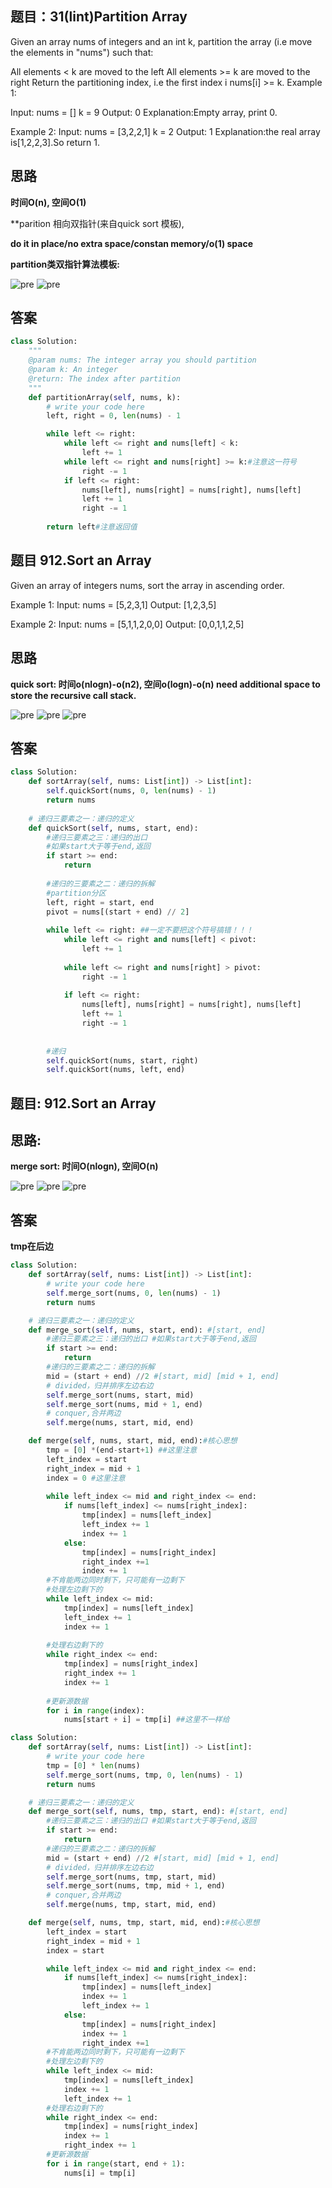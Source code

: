 ## 题目：31(lint)Partition Array
Given an array nums of integers and an int k, partition the array (i.e move the elements in "nums") such that:

All elements < k are moved to the left
All elements >= k are moved to the right
Return the partitioning index, i.e the first index i nums[i] >= k.
Example 1:

Input:
nums = []
k = 9
Output:
0
Explanation:Empty array, print 0.

Example 2:
Input:
nums = [3,2,2,1]
k = 2
Output:
1
Explanation:the real array is[1,2,2,3].So return 1.

## 思路

**时间O(n), 空间O(1)**

**parition 相向双指针(来自quick sort 模板), 

**do it in place/no extra space/constan memory/o(1) space**

**partition类双指针算法模板:**

![pre](https://github.com/SSRRBB/Leetcode/blob/main/Images/18.png)
![pre](https://github.com/SSRRBB/Leetcode/blob/main/Images/17.png)

## 答案
``` Python
class Solution:
    """
    @param nums: The integer array you should partition
    @param k: An integer
    @return: The index after partition
    """
    def partitionArray(self, nums, k):
        # write your code here
        left, right = 0, len(nums) - 1

        while left <= right:
            while left <= right and nums[left] < k:
                left += 1
            while left <= right and nums[right] >= k:#注意这一符号
                right -= 1
            if left <= right:
                nums[left], nums[right] = nums[right], nums[left]
                left += 1
                right -= 1
        
        return left#注意返回值
```

## 题目 912.Sort an Array
Given an array of integers nums, sort the array in ascending order.

Example 1:
Input: nums = [5,2,3,1]
Output: [1,2,3,5]

Example 2:
Input: nums = [5,1,1,2,0,0]
Output: [0,0,1,1,2,5]

## 思路

**quick sort: 时间o(nlogn)-o(n2), 空间o(logn)-o(n) need additional space to store the recursive call stack.**

![pre](https://github.com/SSRRBB/Leetcode/blob/main/Images/30.png)
![pre](https://github.com/SSRRBB/Leetcode/blob/main/Images/31.png)
![pre](https://github.com/SSRRBB/Leetcode/blob/main/Images/32.png)

## 答案
```python
class Solution:
    def sortArray(self, nums: List[int]) -> List[int]:
        self.quickSort(nums, 0, len(nums) - 1)
        return nums
    
    # 递归三要素之一：递归的定义    
    def quickSort(self, nums, start, end):
        #递归三要素之三：递归的出口
        #如果start大于等于end,返回
        if start >= end:
            return
        
        #递归的三要素之二：递归的拆解
        #partition分区 
        left, right = start, end
        pivot = nums[(start + end) // 2]
        
        while left <= right: ##一定不要把这个符号搞错！！！
            while left <= right and nums[left] < pivot:
                left += 1
                
            while left <= right and nums[right] > pivot:
                right -= 1
            
            if left <= right:
                nums[left], nums[right] = nums[right], nums[left]
                left += 1
                right -= 1
        
                        
        #递归        
        self.quickSort(nums, start, right)
        self.quickSort(nums, left, end)
 ```
 
## 题目: 912.Sort an Array
## 思路:
**merge sort: 时间O(nlogn), 空间O(n)**

![pre](https://github.com/SSRRBB/Leetcode/blob/main/Images/33.png)
![pre](https://github.com/SSRRBB/Leetcode/blob/main/Images/34.png)
![pre](https://github.com/SSRRBB/Leetcode/blob/main/Images/35.png)


## 答案
**tmp在后边**
```python
class Solution:
    def sortArray(self, nums: List[int]) -> List[int]:
        # write your code here
        self.merge_sort(nums, 0, len(nums) - 1)
        return nums

    # 递归三要素之一：递归的定义
    def merge_sort(self, nums, start, end): #[start, end]
        #递归三要素之三：递归的出口 #如果start大于等于end,返回
        if start >= end:
            return
        #递归的三要素之二：递归的拆解
        mid = (start + end) //2 #[start, mid] [mid + 1, end]
        # divided，归并排序左边右边
        self.merge_sort(nums, start, mid)
        self.merge_sort(nums, mid + 1, end)
        # conquer,合并两边
        self.merge(nums, start, mid, end) 

    def merge(self, nums, start, mid, end):#核心思想
        tmp = [0] *(end-start+1) ##这里注意
        left_index = start
        right_index = mid + 1
        index = 0 #这里注意
        
        while left_index <= mid and right_index <= end:
            if nums[left_index] <= nums[right_index]:
                tmp[index] = nums[left_index]
                left_index += 1
                index += 1
            else:
                tmp[index] = nums[right_index]
                right_index +=1
                index += 1
        #不肯能两边同时剩下，只可能有一边剩下
        #处理左边剩下的
        while left_index <= mid:
            tmp[index] = nums[left_index]
            left_index += 1
            index += 1
            
        #处理右边剩下的
        while right_index <= end:
            tmp[index] = nums[right_index]
            right_index += 1
            index += 1
            
        #更新源数据
        for i in range(index):
            nums[start + i] = tmp[i] ##这里不一样给

```
```python
class Solution:
    def sortArray(self, nums: List[int]) -> List[int]:
        # write your code here
        tmp = [0] * len(nums)
        self.merge_sort(nums, tmp, 0, len(nums) - 1)
        return nums

    # 递归三要素之一：递归的定义
    def merge_sort(self, nums, tmp, start, end): #[start, end]
        #递归三要素之三：递归的出口 #如果start大于等于end,返回
        if start >= end:
            return
        #递归的三要素之二：递归的拆解
        mid = (start + end) //2 #[start, mid] [mid + 1, end]
        # divided，归并排序左边右边
        self.merge_sort(nums, tmp, start, mid)
        self.merge_sort(nums, tmp, mid + 1, end)
        # conquer,合并两边
        self.merge(nums, tmp, start, mid, end) 

    def merge(self, nums, tmp, start, mid, end):#核心思想
        left_index = start
        right_index = mid + 1
        index = start

        while left_index <= mid and right_index <= end:
            if nums[left_index] <= nums[right_index]:
                tmp[index] = nums[left_index]
                index += 1
                left_index += 1
            else:
                tmp[index] = nums[right_index]
                index += 1
                right_index +=1
        #不肯能两边同时剩下，只可能有一边剩下
        #处理左边剩下的
        while left_index <= mid:
            tmp[index] = nums[left_index]
            index += 1
            left_index += 1
        #处理右边剩下的
        while right_index <= end:
            tmp[index] = nums[right_index]
            index += 1
            right_index += 1
        #更新源数据
        for i in range(start, end + 1):
            nums[i] = tmp[i]
 ```
